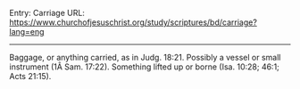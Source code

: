 Entry: Carriage
URL: https://www.churchofjesuschrist.org/study/scriptures/bd/carriage?lang=eng

---

Baggage, or anything carried, as in Judg. 18:21. Possibly a vessel or small instrument (1Â Sam. 17:22). Something lifted up or borne (Isa. 10:28; 46:1; Acts 21:15).
